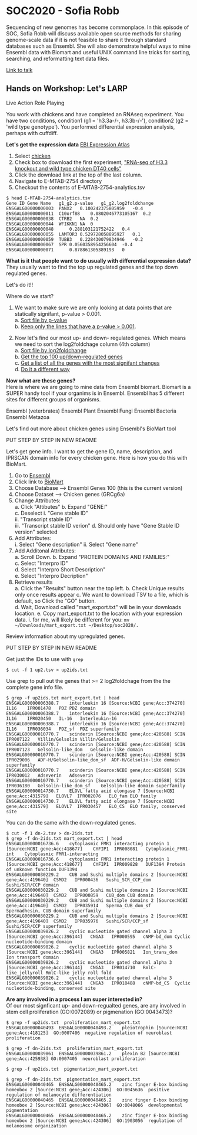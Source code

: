 # SOC2020 - Sofia Robb

Sequencing of new genomes has become commonplace. In this episode of SOC, Sofia Robb will discuss available open source methods for sharing genome-scale data if it is not feasible to share it through standard databases such as Ensembl. She will also demonstrate helpful ways to mine Ensembl data with Biomart and useful UNIX command line tricks for sorting, searching, and reformatting text data files.

[Link to talk]() 

## Hands on  Workshop: Let's LARP

Live Action Role Playing

You work with chickens and have completed an RNAseq experiment. You have two conditions, condition1 (g1 = 'h3.3a-/-, h3.3b-/-'), condition2 (g2 = 'wild type genotype'). You performed differential expression analysis, perhaps with cuffdiff. 

__Let's get the expression data__
[EBI Expression Atlas](https://www.ebi.ac.uk/gxa/home)

1. Select [chicken](https://www.ebi.ac.uk/gxa/experiments?experimentType=differential&species=gallus+gallus)
2. Check box to download the first experiment, ["RNA-seq of H3.3 knockout and wild type chicken DT40 cells"](https://www.ebi.ac.uk/gxa/experiments-content/E-MTAB-2754/resources/DifferentialSecondaryDataFiles.RnaSeq/analytics)
3. Click the download link at the top of the last column.
4. Navigate to E-MTAB-2754 directory
5. Checkout the contents of E-MTAB-2754-analytics.tsv 
```
$ head E-MTAB-2754-analytics.tsv
Gene ID	Gene Name	g1_g2.p-value	g1_g2.log2foldchange
ENSGALG00000000003	PANX2	0.100242375805959	-0.4
ENSGALG00000000011	C10orf88	0.0802046773105167	0.2
ENSGALG00000000038	CTRB2	NA	0.2
ENSGALG00000000044	WFIKKN1	NA	0
ENSGALG00000000048		0.288103121752422	0.4
ENSGALG00000000055	LAMTOR3	0.529728058895927	0.1
ENSGALG00000000059	TUBB3	0.228430079834946	-0.2
ENSGALG00000000067	SPR	0.0560358954256604	-0.4
ENSGALG00000000071		0.878861305389193	0
```

__What is it that people want to do usually with differential expression data?__  
They usually want to find the top up regulated genes and the top down regulated genes.

Let's do it!!

Where do we start?
1. We want to make sure we are only looking at data points that are statically signifant, p-value > 0.001.  
  a. [Sort file by p-value](1_sort_by_pvalue/README.md)  
  b. [Keep only the lines that have a p-value > 0.001](2_significant_only/README.md).  

2. Now let's find our most up- and down- regulated genes. Which means we need to sort the log2foldchage column (4th column)  
 a. [Sort file by log2foldchange](3_sort_log2fold/README.md)  
 b. [Get the top 100 up/down-regulated genes](3_sort_log2fold/README.md#get-the-extremes)   
 c. [Get a list of all the genes with the most signifant changes](#most-signficant-changes)   
 d. [Do it a different way](3_sort_log2fold/README.md#other-way-to-do-the-same)   


__Now what are these genes?__  
Here is where we are going to mine data from Ensembl biomart. Biomart is a SUPER handy tool if your organims is in Ensembl. Ensembl has 5 different sites for different groups of organisms. 

Ensembl (veterbrates)
Ensembl Plant
Ensembl Fungi
Ensembl Bacteria
Ensembl Metazoa

Let's find out more about chicken genes using Ensembl's BioMart tool

PUT STEP BY STEP IN NEW README

Let's get gene info.
I want to get the gene ID, name, description, and IPRSCAN domain info for every chicken gene. Here is how you do this with BioMart.


1. Go to [Ensembl](http://www.ensembl.org)  
2. Click link to [BioMart](http://www.ensembl.org/biomart/martview)  
3. Choose Database --> Ensembl Genes 100 (this is the current version)  
4. Choose Dataset --> Chicken genes (GRCg6a)  
5. Change Attributes:  
  a. Click "Attibutes" 
  b. Expand "GENE:"  
  c. Deselect 
  	i. "Gene stable ID"  
	ii. "Transcript stable ID"  
  	iii. "Transcript stable ID verion" 
  d. Should only have "Gene Stable ID version" selected
6. Add Attributes:  
	i. Select "Gene description"
	ii. Select "Gene name"
7. Add Additonal Attributes:  
  a. Scroll Down. 
  b. Expand "PROTEIN DOMAINS AND FAMILIES:"  
  c. Select "Interpro ID"  
  d. Select "Interpro Short Description"  
  e. Select "Interpro Decription" 
8. Retrieve results  
  a. Click the "Results" button near the top left.
  b. Check Unique results only once results appear
  c. We want to download TSV to a file, which is default, so Click the "GO" button.  
  d. Wait, Download called "mart_export.txt" will be in your downloads location.
  e. Copy mart_export.txt to the location with your expression data. 
	i. for me, will likely be different for you: `mv ~/Downloads/mart_export.txt ~/Desktop/soc2020/.` 

Review information about my upregulated genes.

PUT STEP BY STEP IN NEW README

Get just the IDs to use with `grep`
```
$ cut -f 1 up2.tsv > up2ids.txt
```

Use grep to pull out the genes that >= 2 log2foldchage from the the complete gene info file.
```
$ grep -f up2ids.txt mart_export.txt | head
ENSGALG00000006388.7	interleukin 16 [Source:NCBI gene;Acc:374270]	IL16	IPR001478	PDZ	PDZ domain
ENSGALG00000006388.7	interleukin 16 [Source:NCBI gene;Acc:374270]	IL16	IPR020450	IL-16	Interleukin-16
ENSGALG00000006388.7	interleukin 16 [Source:NCBI gene;Acc:374270]	IL16	IPR036034	PDZ_sf	PDZ superfamily
ENSGALG00000010770.7	scinderin [Source:NCBI gene;Acc:420588]	SCIN	IPR007122	Villin/Gelsolin	Villin/Gelsolin
ENSGALG00000010770.7	scinderin [Source:NCBI gene;Acc:420588]	SCIN	IPR007123	Gelsolin-like_dom	Gelsolin-like domain
ENSGALG00000010770.7	scinderin [Source:NCBI gene;Acc:420588]	SCIN	IPR029006	ADF-H/Gelsolin-like_dom_sf	ADF-H/Gelsolin-like domain superfamily
ENSGALG00000010770.7	scinderin [Source:NCBI gene;Acc:420588]	SCIN	IPR030012	Adseverin	Adseverin
ENSGALG00000010770.7	scinderin [Source:NCBI gene;Acc:420588]	SCIN	IPR036180	Gelsolin-like_dom_sf	Gelsolin-like domain superfamily
ENSGALG00000014730.7	ELOVL fatty acid elongase 7 [Source:NCBI gene;Acc:431579]	ELOVL7	IPR002076	ELO_fam	ELO family
ENSGALG00000014730.7	ELOVL fatty acid elongase 7 [Source:NCBI gene;Acc:431579]	ELOVL7	IPR030457	ELO_CS	ELO family, conserved site
```

You can do the same with the down-regulated genes.
```
$ cut -f 1 dn-2.tsv > dn-2ids.txt
$ grep -f dn-2ids.txt mart_export.txt | head
ENSGALG00000016736.6	cytoplasmic FMR1 interacting protein 1 [Source:NCBI gene;Acc:418677]	CYFIP1	IPR008081	Cytoplasmic_FMR1-int	Cytoplasmic FMR1-interacting
ENSGALG00000016736.6	cytoplasmic FMR1 interacting protein 1 [Source:NCBI gene;Acc:418677]	CYFIP1	IPR009828	DUF1394	Protein of unknown function DUF1394
ENSGALG00000030229.2	CUB and Sushi multiple domains 2 [Source:NCBI gene;Acc:419640]	CSMD2	IPR000436	Sushi_SCR_CCP_dom	Sushi/SCR/CCP domain
ENSGALG00000030229.2	CUB and Sushi multiple domains 2 [Source:NCBI gene;Acc:419640]	CSMD2	IPR000859	CUB_dom	CUB domain
ENSGALG00000030229.2	CUB and Sushi multiple domains 2 [Source:NCBI gene;Acc:419640]	CSMD2	IPR035914	Sperma_CUB_dom_sf	Spermadhesin, CUB domain superfamily
ENSGALG00000030229.2	CUB and Sushi multiple domains 2 [Source:NCBI gene;Acc:419640]	CSMD2	IPR035976	Sushi/SCR/CCP_sf	Sushi/SCR/CCP superfamily
ENSGALG00000039826.2	cyclic nucleotide gated channel alpha 3 [Source:NCBI gene;Acc:396144]	CNGA3	IPR000595	cNMP-bd_dom	Cyclic nucleotide-binding domain
ENSGALG00000039826.2	cyclic nucleotide gated channel alpha 3 [Source:NCBI gene;Acc:396144]	CNGA3	IPR005821	Ion_trans_dom	Ion transport domain
ENSGALG00000039826.2	cyclic nucleotide gated channel alpha 3 [Source:NCBI gene;Acc:396144]	CNGA3	IPR014710	RmlC-like_jellyroll	RmlC-like jelly roll fold
ENSGALG00000039826.2	cyclic nucleotide gated channel alpha 3 [Source:NCBI gene;Acc:396144]	CNGA3	IPR018488	cNMP-bd_CS	Cyclic nucleotide-binding, conserved site
```

__Are any involved in a process I am super interested in?__  
Of our most signficant up- and down-regualted genes, are any involved in stem cell proliferation (GO:0072089) or pigmenation (GO:0043473)?

```
$ grep -f up2ids.txt  proliferation_mart_export.txt
ENSGALG00000040493	ENSGALG00000040493.2	pleiotrophin [Source:NCBI gene;Acc:418125]	GO:0007406	negative regulation of neuroblast proliferation

$ grep -f dn-2ids.txt  proliferation_mart_export.txt
ENSGALG00000039861	ENSGALG00000039861.2	plexin B2 [Source:NCBI gene;Acc:425938]	GO:0007405	neuroblast proliferation

$ grep -f up2ids.txt  pigmentation_mart_export.txt

$ grep -f dn-2ids.txt  pigmentation_mart_export.txt
ENSGALG00000040465	ENSGALG00000040465.2	zinc finger E-box binding homeobox 2 [Source:NCBI gene;Acc:424306]	GO:0045636	positive regulation of melanocyte differentiation
ENSGALG00000040465	ENSGALG00000040465.2	zinc finger E-box binding homeobox 2 [Source:NCBI gene;Acc:424306]	GO:0048066	developmental pigmentation
ENSGALG00000040465	ENSGALG00000040465.2	zinc finger E-box binding homeobox 2 [Source:NCBI gene;Acc:424306]	GO:1903056	regulation of melanosome organization
```

